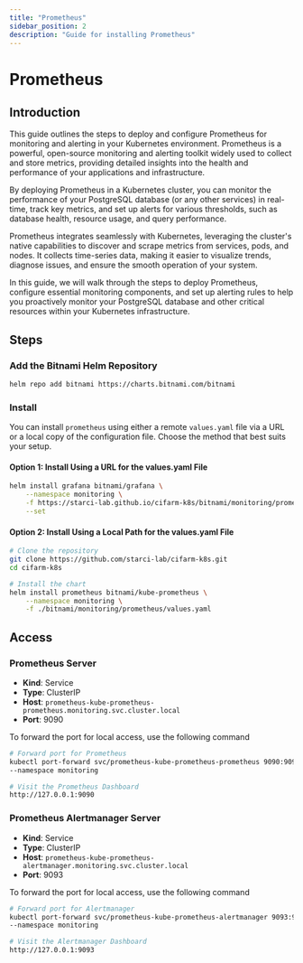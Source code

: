 ```yaml
---
title: "Prometheus"
sidebar_position: 2
description: "Guide for installing Prometheus"
---
```

# Prometheus
## Introduction
This guide outlines the steps to deploy and configure Prometheus for monitoring and alerting in your Kubernetes environment. Prometheus is a powerful, open-source monitoring and alerting toolkit widely used to collect and store metrics, providing detailed insights into the health and performance of your applications and infrastructure.

By deploying Prometheus in a Kubernetes cluster, you can monitor the performance of your PostgreSQL database (or any other services) in real-time, track key metrics, and set up alerts for various thresholds, such as database health, resource usage, and query performance.

Prometheus integrates seamlessly with Kubernetes, leveraging the cluster's native capabilities to discover and scrape metrics from services, pods, and nodes. It collects time-series data, making it easier to visualize trends, diagnose issues, and ensure the smooth operation of your system.

In this guide, we will walk through the steps to deploy Prometheus, configure essential monitoring components, and set up alerting rules to help you proactively monitor your PostgreSQL database and other critical resources within your Kubernetes infrastructure.
## Steps
### Add the Bitnami Helm Repository
```bash
helm repo add bitnami https://charts.bitnami.com/bitnami
```
### Install
You can install `prometheus` using either a remote `values.yaml` file via a URL or a local copy of the configuration file. Choose the method that best suits your setup.
#### Option 1: Install Using a URL for the values.yaml File
```bash
helm install grafana bitnami/grafana \
    --namespace monitoring \
    -f https://starci-lab.github.io/cifarm-k8s/bitnami/monitoring/prometheus/values.yaml \
    --set 
```
#### Option 2: Install Using a Local Path for the values.yaml File
```bash
# Clone the repository
git clone https://github.com/starci-lab/cifarm-k8s.git
cd cifarm-k8s

# Install the chart
helm install prometheus bitnami/kube-prometheus \
    --namespace monitoring \
    -f ./bitnami/monitoring/prometheus/values.yaml
```
## Access 
### Prometheus Server
- **Kind**: Service  
- **Type**: ClusterIP  
- **Host**: `prometheus-kube-prometheus-prometheus.monitoring.svc.cluster.local`  
- **Port**: 9090

To forward the port for local access, use the following command
```bash
# Forward port for Prometheus
kubectl port-forward svc/prometheus-kube-prometheus-prometheus 9090:9090 \
--namespace monitoring

# Visit the Prometheus Dashboard
http://127.0.0.1:9090
```
### Prometheus Alertmanager Server
- **Kind**: Service  
- **Type**: ClusterIP  
- **Host**: `prometheus-kube-prometheus-alertmanager.monitoring.svc.cluster.local`  
- **Port**: 9093

To forward the port for local access, use the following command
```bash
# Forward port for Alertmanager
kubectl port-forward svc/prometheus-kube-prometheus-alertmanager 9093:9093 \
--namespace monitoring

# Visit the Alertmanager Dashboard
http://127.0.0.1:9093
```